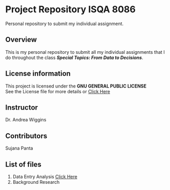 # Project Repository ISQA 8086  
Personal repository to submit my individual assignment.  
  
## Overview  
This is my personal repository to submit all my individual assignments that I do throughout the class **_Special Topics: From Data to Decisions_**.  
>
## License information  
This project is licensed under the **GNU GENERAL PUBLIC LICENSE**  
See the License file for more details or [Click Here](https://github.com/suv9/Project-Repository-8086-/blob/master/LICENSE) 

>
## Instructor 
Dr. Andrea Wiggins  

## Contributors  
Sujana Panta
>
## List of files  
1. Data Entry Analysis [Click Here](https://github.com/suv9/Project-Repository-8086/blob/master/Data%20Entry%20Analysis) 
2. Background Research

